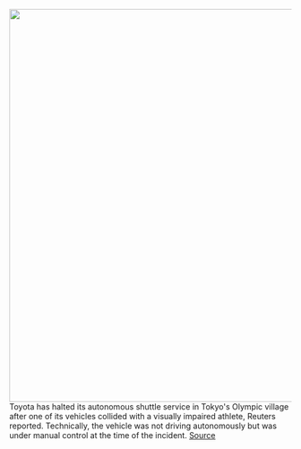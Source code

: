 <img src='https://cdn.vox-cdn.com/thumbor/MgRxgnVhldmYWlWBbQqjQmQgIg4=/0x0:1920x1080/1200x800/filters:focal(807x387:1113x693)/cdn.vox-cdn.com/uploads/chorus_image/image/69784065/20201222_01_28.0.jpg' width='700px' /><br/>
Toyota has halted its autonomous shuttle service in Tokyo's Olympic village after one of its vehicles collided with a visually impaired athlete, Reuters reported. Technically, the vehicle was not driving autonomously but was under manual control at the time of the incident.
<a href='https://www.theverge.com/2021/8/27/22644496/toyota-epalette-autonomous-shuttle-crash-halt-olympics'> Source <a/>